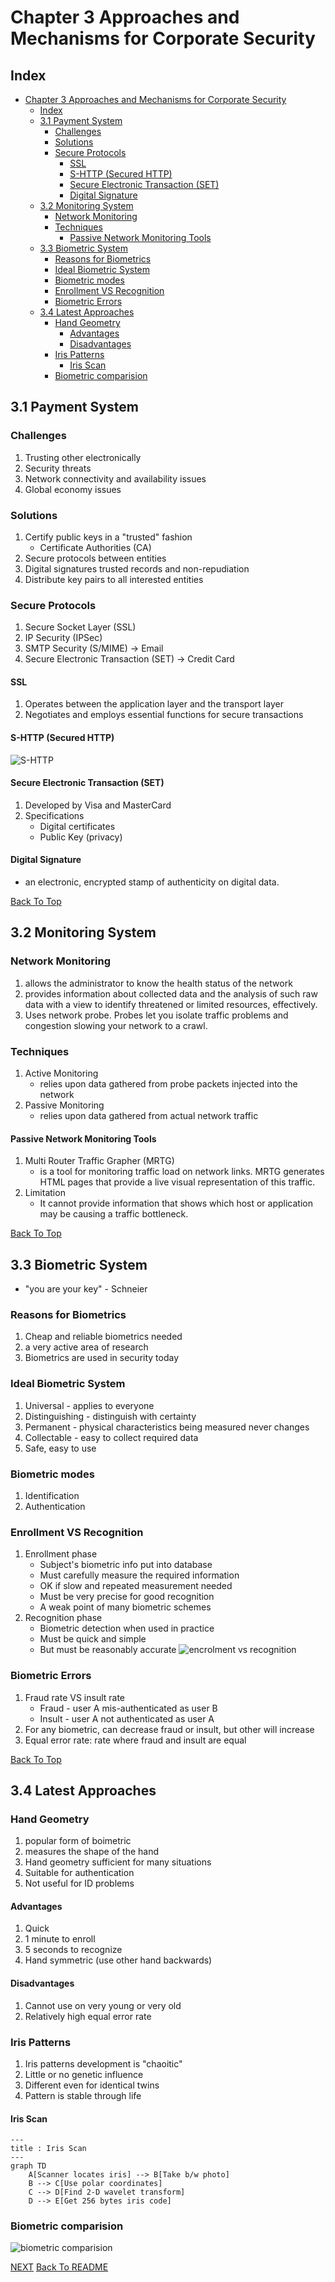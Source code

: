 # Chapter 3 Approaches and Mechanisms for Corporate Security

## Index 
* [Chapter 3 Approaches and Mechanisms for Corporate Security](#chapter-3-approaches-and-mechanisms-for-corporate-security)
  * [Index](#index)
  * [3.1 Payment System](#31-payment-system)
    * [Challenges](#challenges)
    * [Solutions](#solutions)
    * [Secure Protocols](#secure-protocols)
      * [SSL](#ssl)
      * [S-HTTP (Secured HTTP)](#s-http-secured-http)
      * [Secure Electronic Transaction (SET)](#secure-electronic-transaction-set)
      * [Digital Signature](#digital-signature)
  * [3.2 Monitoring System](#32-monitoring-system)
    * [Network Monitoring](#network-monitoring)
    * [Techniques](#techniques)
      * [Passive Network Monitoring Tools](#passive-network-monitoring-tools)
  * [3.3 Biometric System](#33-biometric-system)
    * [Reasons for Biometrics](#reasons-for-biometrics)
    * [Ideal Biometric System](#ideal-biometric-system)
    * [Biometric modes](#biometric-modes)
    * [Enrollment VS Recognition](#enrollment-vs-recognition)
    * [Biometric Errors](#biometric-errors)
  * [3.4 Latest Approaches](#34-latest-approaches)
    * [Hand Geometry](#hand-geometry)
      * [Advantages](#advantages)
      * [Disadvantages](#disadvantages)
    * [Iris Patterns](#iris-patterns)
      * [Iris Scan](#iris-scan)
    * [Biometric comparision](#biometric-comparision)

## 3.1 Payment System

### Challenges
1. Trusting other electronically
2. Security threats
3. Network connectivity and availability issues
4. Global economy issues

### Solutions
1. Certify public keys in a "trusted" fashion
   - Certificate Authorities (CA)
2. Secure protocols between entities
3. Digital signatures trusted records and non-repudiation
4. Distribute key pairs to all interested entities

### Secure Protocols
1. Secure Socket Layer (SSL)
2. IP Security (IPSec)
3. SMTP Security (S/MIME) -> Email
4. Secure Electronic Transaction (SET) -> Credit Card

#### SSL

1. Operates between the application layer and the transport layer
2. Negotiates and employs essential functions for secure transactions

#### S-HTTP (Secured HTTP)
![S-HTTP](assets/shttp.png)

#### Secure Electronic Transaction (SET)
1. Developed by Visa and MasterCard
2. Specifications
    - Digital certificates
    - Public Key (privacy)

#### Digital Signature
- an electronic, encrypted stamp of authenticity on digital data.

[Back To Top](#index)

## 3.2 Monitoring System

### Network Monitoring
1. allows the administrator to know the health status of the network
2. provides information about collected data and the analysis of such raw data with a view to identify threatened or limited resources, effectively.
3. Uses network probe. Probes let you isolate traffic problems and congestion slowing your network to a crawl.

### Techniques
1. Active Monitoring
   - relies upon data gathered from probe packets injected into the network
2. Passive Monitoring
   - relies upon data gathered from actual network traffic

#### Passive Network Monitoring Tools
1. Multi Router Traffic Grapher (MRTG)
   - is a tool for monitoring traffic load on network links. MRTG generates HTML pages that provide a live visual representation of this traffic.
2. Limitation
   - It cannot provide information that shows which host or application may be causing a traffic bottleneck.

[Back To Top](#index)

## 3.3 Biometric System
- "you are your key" - Schneier

### Reasons for Biometrics
1. Cheap and reliable biometrics needed
2. a very active area of research
3. Biometrics are used in security today

### Ideal Biometric System
1. Universal - applies to everyone
2. Distinguishing - distinguish with certainty
3. Permanent - physical characteristics being measured never changes
4. Collectable - easy to collect required data
5. Safe, easy to use

### Biometric modes
1. Identification
2. Authentication

### Enrollment VS Recognition
1. Enrollment phase
   - Subject's biometric info put into database
   - Must carefully measure the required information
   - OK if slow and repeated measurement needed
   - Must be very precise for good recognition
   - A weak point of many biometric schemes
2. Recognition phase
   - Biometric detection when used in practice
   - Must be quick and simple
   - But must be reasonably accurate
![encrolment vs recognition](assets/encrolment-vs-recognition.png)

### Biometric Errors
1. Fraud rate VS insult rate
   - Fraud - user A mis-authenticated as user B
   - Insult - user A not authenticated as user A 
2. For any biometric, can decrease fraud or insult, but other will increase
3. Equal error rate: rate where fraud and insult are equal

[Back To Top](#index)

## 3.4 Latest Approaches
### Hand Geometry
1. popular form of boimetric
2. measures the shape of the hand
3. Hand geometry sufficient for many situations
4. Suitable for authentication
5. Not useful for ID problems

#### Advantages
1. Quick
2. 1 minute to enroll
3. 5 seconds to recognize
4. Hand symmetric (use other hand backwards)

#### Disadvantages
1. Cannot use on very young or very old
2. Relatively high equal error rate

### Iris Patterns
1. Iris patterns development is "chaoitic"
2. Little or no genetic influence
3. Different even for identical twins
4. Pattern is stable through life

#### Iris Scan
```mermaid
---
title : Iris Scan
---
graph TD
    A[Scanner locates iris] --> B[Take b/w photo]
    B --> C[Use polar coordinates]
    C --> D[Find 2-D wavelet transform]
    D --> E[Get 256 bytes iris code]
```
### Biometric comparision
![biometric comparision](assets/biometric-comparision.png)

[NEXT](C4.md)
[Back To README](README.md)